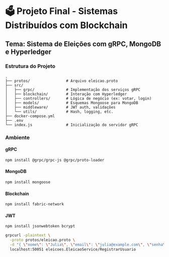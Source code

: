 # 🗳️ Projeto Final - Sistemas Distribuídos com Blockchain  
## Tema: Sistema de Eleições com gRPC, MongoDB e Hyperledger



### Estrutura do Projeto

```
.
├── protos/                # Arquivo eleicao.proto
├── src/
│   ├── grpc/              # Implementação dos serviços gRPC
│   ├── blockchain/        # Interação com Hyperledger
│   ├── controllers/       # Lógica de negócio (ex: votar, login)
│   ├── models/            # Esquemas Mongoose para MongoDB
│   ├── middleware/        # JWT auth, validações
│   └── utils/             # Hash, logging, etc.
├── docker-compose.yml
├── .env
└── index.js               # Inicialização do servidor gRPC

```
### Ambiente

#### gRPC
``` bash
npm install @grpc/grpc-js @grpc/proto-loader
```

#### MongoDB
``` bash
npm install mongoose
```

#### Blockchain
``` bash
npm install fabric-network
```

#### JWT
``` bash
npm install jsonwebtoken bcrypt
```



``` bash
grpcurl -plaintext \
  -proto protos/eleicao.proto \
  -d "{ \"nome\": \"Julia\", \"email\": \"julia@example.com\", \"senha\": \"1234\", \"perfil\": \"ELEITOR\" }" \
  localhost:50051 eleicoes.EleicaoService/RegistrarUsuario
```
